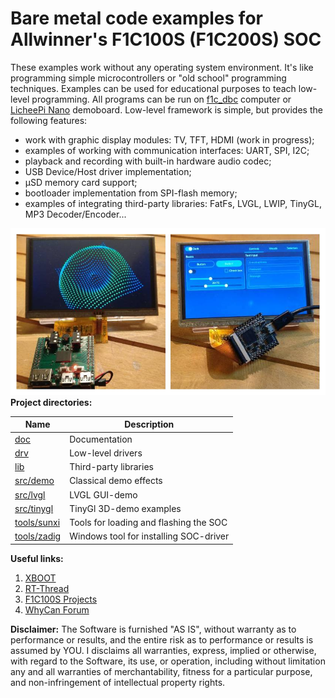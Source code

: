 # Bare metal code examples for Allwinner's F1C100S (F1C200S) SOC

These examples work without any operating system environment. It's like programming simple microcontrollers or "old school" programming techniques. Examples can be used for educational purposes to teach low-level programming. All programs can be run on [f1c_dbc](https://github.com/minilogic/f1c_dbc) computer or [LicheePi Nano](https://linux-sunxi.org/LicheePi_Nano) demoboard.
Low-level framework is simple, but provides the following features:
- work with graphic display modules: TV, TFT, HDMI (work in progress);
- examples of working with communication interfaces: UART, SPI, I2C;
- playback and recording with built-in hardware audio codec;
- USB Device/Host driver implementation;
- µSD memory card support;
- bootloader implementation from SPI-flash memory;
- examples of integrating third-party libraries: FatFs, LVGL, LWIP, TinyGL, MP3 Decoder/Encoder...

![log](./doc/img/intro.jpg)
**Project directories:**

| Name                         | Description                                |
|------------------------------|--------------------------------------------|
| [doc](./doc)                 | Documentation                              |
| [drv](./drv)                 | Low-level drivers                          |
| [lib](./lib)                 | Third-party libraries                      |
| [src/demo](./src/demo)       | Classical demo effects                     |
| [src/lvgl](./src/lvgl)       | LVGL GUI-demo                              |
| [src/tinygl](./src/tinygl)   | TinyGl 3D-demo examples                    |
| [tools/sunxi](./tools/sunxi) | Tools for loading and flashing the SOC     |
| [tools/zadig](./tools/zadig) | Windows tool for installing SOC-driver     |

**Useful links:**
1. [XBOOT](https://github.com/xboot/xboot)
2. [RT-Thread](https://github.com/RT-Thread/rt-thread)
3. [F1C100S Projects](https://github.com/nminaylov/F1C100s_projects)
4. [WhyCan Forum](https://whycan.com/f_17.html)

**Disclaimer:**
The Software is furnished "AS IS", without warranty as to performance or results, and the entire risk as to performance or results is assumed by YOU. I disclaims all warranties, express, implied or otherwise, with regard to the Software, its use, or operation, including without limitation any and all warranties of merchantability, fitness for a particular purpose, and non-infringement of intellectual property rights.

